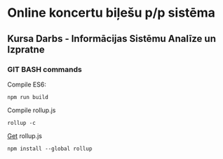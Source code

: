 # Online koncertu biļešu p/p sistēma
## Kursa Darbs - Informācijas Sistēmu Analīze un Izpratne

### GIT BASH commands
Compile ES6:
```
npm run build
```

Compile rollup.js
```
rollup -c
```

[Get](https://rollupjs.org/guide/en#introduction)
 rollup.js
```
npm install --global rollup
```

